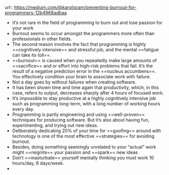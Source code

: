 url:: https://medium.com/@karolisram/preventing-burnout-for-programmers-12b4968adbaa

- It’s not rare in the field of programming to burn out and lose passion for your work
- Burnout seems to occur amongst the programmers more often than professionals in other fields.
- The second reason involves the fact that programming is highly ==cognitively intensive== and stressful job, and the mental ==fatigue can take its toll==.
- ==burnout== is caused when you repeatedly make large amounts of ==sacrifice== and or effort into high-risk problems that fail. It’s the result of a negative prediction error in the ==nucleus accumbens==. You effectively condition your brain to associate work with failure.
- Not a day goes by without failures when creating software.
- It has been shown time and time again that productivity, which, in this case, refers to output, decreases sharply after 4 hours of focused work.
- It’s impossible to stay productive at a highly cognitively intensive job such as programming long-term, with a long number of working hours every day.
- Programming is partly engineering and using ==well-proven== techniques for producing software. But it’s also about having fun, experimenting, and trying out new ideas.
- Deliberately dedicating 20% of your time for ==goofing== around with technology is one of the most effective ==strategies== for avoiding burnout.
- Besides, doing something seemingly unrelated to your “actual” work might ==reignite== your passion and ==spark== new ideas
- Don’t ==masturbate== yourself mentally thinking you must work 10 hours/day, 6 days/week.
-